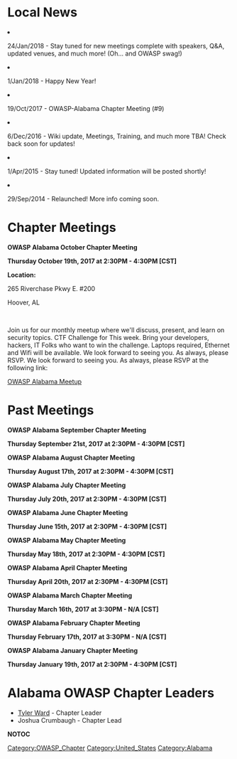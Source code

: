 # Local News

<li>

24/Jan/2018 - Stay tuned for new meetings complete with speakers, Q\&A,
updated venues, and much more\! (Oh... and OWASP swag\!)

</li>

<li>

1/Jan/2018 - Happy New Year\!

</li>

<li>

19/Oct/2017 - OWASP-Alabama Chapter Meeting (\#9)

</li>

<li>

6/Dec/2016 - Wiki update, Meetings, Training, and much more TBA\! Check
back soon for updates\!

</li>

<li>

1/Apr/2015 - Stay tuned\! Updated information will be posted shortly\!

</li>

<li>

29/Sep/2014 - Relaunched\! More info coming soon.

</li>

# Chapter Meetings

**OWASP Alabama October Chapter Meeting**

**Thursday October 19th, 2017 at 2:30PM - 4:30PM \[CST\]**

**Location:**

265 Riverchase Pkwy E. \#200

Hoover, AL

 

Join us for our monthly meetup where we'll discuss, present, and learn
on security topics. CTF Challenge for This week. Bring your developers,
hackers, IT Folks who want to win the challenge. Laptops required,
Ethernet and Wifi will be available. We look forward to seeing you. As
always, please RSVP. We look forward to seeing you. As always, please
RSVP at the following link:

[OWASP Alabama
Meetup](https://www.meetup.com/OWASP-Alabama/events/hfdmnmywnbzb/)

# Past Meetings

**OWASP Alabama September Chapter Meeting**

**Thursday September 21st, 2017 at 2:30PM - 4:30PM \[CST\]**

**OWASP Alabama August Chapter Meeting**

**Thursday August 17th, 2017 at 2:30PM - 4:30PM \[CST\]**

**OWASP Alabama July Chapter Meeting**

**Thursday July 20th, 2017 at 2:30PM - 4:30PM \[CST\]**

**OWASP Alabama June Chapter Meeting**

**Thursday June 15th, 2017 at 2:30PM - 4:30PM \[CST\]**

**OWASP Alabama May Chapter Meeting**

**Thursday May 18th, 2017 at 2:30PM - 4:30PM \[CST\]**

**OWASP Alabama April Chapter Meeting**

**Thursday April 20th, 2017 at 2:30PM - 4:30PM \[CST\]**

**OWASP Alabama March Chapter Meeting**

**Thursday March 16th, 2017 at 3:30PM - N/A \[CST\]**

**OWASP Alabama February Chapter Meeting**

**Thursday February 17th, 2017 at 3:30PM - N/A \[CST\]**

**OWASP Alabama January Chapter Meeting**

**Thursday January 19th, 2017 at 2:30PM - 4:30PM \[CST\]**

# Alabama OWASP Chapter Leaders

  - [Tyler Ward](https://www.owasp.org/index.php/User:Tyler_Ward) -
    Chapter Leader
  - Joshua Crumbaugh - Chapter Lead

__NOTOC__ <headertabs></headertabs>

[Category:OWASP_Chapter](Category:OWASP_Chapter "wikilink")
[Category:United_States](Category:United_States "wikilink")
[Category:Alabama](Category:Alabama "wikilink")